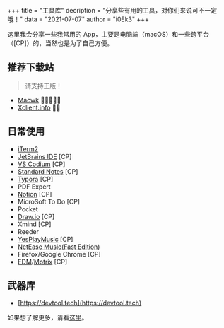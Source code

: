 +++
title = "工具库"
decription = "分享些有用的工具，对你们来说可不一定哦！"
data = "2021-07-07"
author = "i0Ek3"
+++


这里我会分享一些我常用的 App，主要是电脑端（macOS）和一些跨平台（[CP]）的，当然也是为了自己方便。

## 推荐下载站

> 请支持正版！

- [Macwk](https://macwk.com) 🌟🌟🌟🌟🌟
- [Xclient.info](xclient.info) 🌟🌟


## 日常使用

- [iTerm2](https://iterm2.com/)
- [JetBrains IDE](https://www.jetbrains.com/) [CP]
- [VS Codium](https://vscodium.com/) [CP]
- [Standard Notes](https://standardnotes.com/) [CP]
- [Typora](https://typora.io/) [CP]
- PDF Expert
- [Notion](https://www.notion.so/) [CP]
- MicroSoft To Do [CP]
- Pocket
- [Draw.io](https://github.com/jgraph/drawio) [CP]
- Xmind [CP]
- Reeder
- [YesPlayMusic](https://github.com/qier222/YesPlayMusic) [CP]
- [NetEase Music(Fast Edition)](https://www.lanzoux.com/iUw9Dheqpob)
- Firefox/Google Chrome [CP]
- [FDM](https://www.freedownloadmanager.org/)/[Motrix](https://motrix.app/zh-CN/) [CP]

## 武器库

- [https://devtool.tech](https://devtool.tech)



如果想了解更多，请看[这里](https://github.com/i0Ek3/PlayWithGeekWay/tree/master/apps)。
